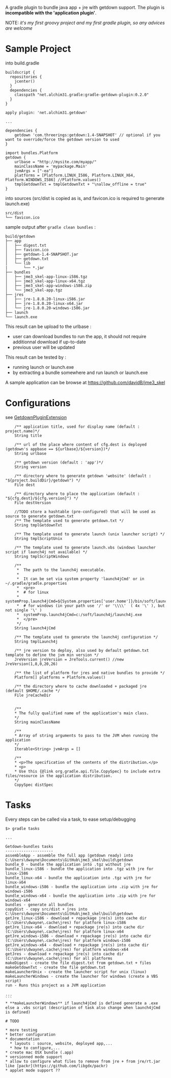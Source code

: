 A gradle plugin to bundle java app + jre with getdown support.
The plugin is **incompatible with the 'application plugin'**. 

NOTE: *it's my first groovy project and my first gradle plugin, so any advices are welcome*

# Sample Project

into build.gradle

```
buildscript {
  repositories {
    jcenter()
  }
  dependencies {
    classpath "net.alchim31.gradle:gradle-getdown-plugin:0.2.0"
  }
}

apply plugin: 'net.alchim31.getdown'

...

dependencies {
    getdown 'com.threerings:getdown:1.4-SNAPSHOT' // optional if you want to override/force the getdown version to used
}

import bundles.Platform
getdown {
	urlbase = "http://mysite.com/myapp/"
	mainClassName = 'mypackage.Main'
	jvmArgs = ["-ea"]
	platforms = [Platform.LINUX_I586, Platform.LINUX_X64, Platform.WINDOWS_I586] //Platform.values()
	tmplGetdownTxt = tmplGetdownTxt + "\nallow_offline = true"
}
```

into sources (src/dist is copied as is, and favicon.ico is required to generate launch.exe)
```
src/dist
└── favicon.ico
```

sample output after `gradle clean bundles` :

```
build/getdown
├── app
│   ├── digest.txt
│   ├── favicon.ico
│   ├── getdown-1.4-SNAPSHOT.jar
│   ├── getdown.txt
│   └── lib
|       └── *.jar
├── bundles
│   ├── jme3_skel-app-linux-i586.tgz
│   ├── jme3_skel-app-linux-x64.tgz
│   ├── jme3_skel-app-windows-i586.zip
│   └── jme3_skel-app.tgz
├── jres
│   ├── jre-1.8.0.20-linux-i586.jar
│   ├── jre-1.8.0.20-linux-x64.jar
│   └── jre-1.8.0.20-windows-i586.jar
├── launch
└── launch.exe
```

This result can be upload to the urlbase :

* user can download bundles to run the app, it should not require additionnal download if up-to-date
* previous user will be updated

This result can be tested by :

* running launch or launch.exe
* by extracting a bundle somewhere and run launch or launch.exe

A sample application can be browse at https://github.com/davidB/jme3_skel

# Configurations

see [GetdownPluginExtension](src/main/groovy/bundles/GetdownPluginExtension.groovy)

```
	/** application title, used for display name (default : project.name)*/
	String title

	/** url of the place where content of cfg.dest is deployed (getdown's appbase == ${urlbase}/${version})*/
	String urlbase

	/** getdown version (default : 'app')*/
	String version

	/** directory where to generate getdown 'website' (default : "${project.buildDir}/getdown") */
	File dest

	/** directory where to place the application (default : "${cfg.dest}/${cfg.version}") */
	File destVersion

	//TODO store a hashtable (pre-configured) that will be used as source to generate getdown.txt
	/** The template used to generate getdown.txt */
	String tmplGetdownTxt

	/** The template used to generate launch (unix launcher script) */
	String tmplScriptUnix

	/** The template used to generate launch.vbs (windows launcher script if launch4j not available) */
	String tmplScriptWindows

	/**
	 *  The path to the launch4j executable.
	 *
	 *  It can be set via system property 'launch4jCmd' or in ~/.gradle/gradle.properties
	 *  <pre>
	 *  # for linux
	 *  systemProp.launch4jCmd=${System.properties['user.home']}/bin/soft/launch4j/launch4j
	 *  # for windows (in your path use '/' or '\\\\'  ( 4x '\' ), but not single '\' )
	 *  systemProp.launch4jCmd=c:/soft/launch4j/launch4j.exe
	 *  </pre>
	 */
	String launch4jCmd

	/** The template used to generate the launch4j configuration */
	String tmplLaunch4j

	/** jre version to deploy, also used by default getdown.txt template to define the jvm min version */
	JreVersion jreVersion = JreTools.current() //new JreVersion(1,8,0,20,26)

	/** the list of platform for jres and native bundles to provide */
	Platform[] platforms = Platform.values()

	/** the directory where to cache downloaded + packaged jre (default $HOME/.cache */
	File jreCacheDir


	/**
	* The fully qualified name of the application's main class.
	*/
	String mainClassName

	/**
	* Array of string arguments to pass to the JVM when running the application
	*/
	Iterable<String> jvmArgs = []

	/**
	* <p>The specification of the contents of the distribution.</p>
	* <p>
	* Use this {@link org.gradle.api.file.CopySpec} to include extra files/resource in the application distribution.
	*/
	CopySpec distSpec

```

# Tasks

Every steps can be called via a task, to ease setup/debugging

````
$> gradle tasks

...
                                                                                                                                                
Getdown-bundles tasks                                                                                                                           
---------------------                                                                                                                           
assembleApp - assemble the full app (getdown ready) into C:\Users\dwayne\Documents\GitHub\jme3_skel\build\getdown                               
bundle_0 - bundle the application into .tgz without jre                                                                                         
bundle_linux-i586 - bundle the application into .tgz with jre for linux-i586                                                                    
bundle_linux-x64 - bundle the application into .tgz with jre for linux-x64                                                                      
bundle_windows-i586 - bundle the application into .zip with jre for windows-i586                                                                
bundle_windows-x64 - bundle the application into .zip with jre for windows-x64                                                                  
bundles - generate all bundles                                                                                                                  
copyDist - copy src/dist + jres into C:\Users\dwayne\Documents\GitHub\jme3_skel\build\getdown                                                   
getJre_linux-i586 - download + repackage jre(s) into cache dir (C:\Users\dwayne\.cache\jres) for platform linux-i586                            
getJre_linux-x64 - download + repackage jre(s) into cache dir (C:\Users\dwayne\.cache\jres) for platform linux-x64                              
getJre_windows-i586 - download + repackage jre(s) into cache dir (C:\Users\dwayne\.cache\jres) for platform windows-i586                        
getJre_windows-x64 - download + repackage jre(s) into cache dir (C:\Users\dwayne\.cache\jres) for platform windows-x64                          
getJres - download + repackage jre(s) into cache dir (C:\Users\dwayne\.cache\jres) for all platforms                                            
makeDigest - create the file digest.txt from getdown.txt + files                                                                                
makeGetdownTxt - create the file getdown.txt                                                                                                    
makeLauncherUnix - create the launcher script for unix (linux)                                                                                  
makeLauncherWindows - create the launcher for windows (create a VBS script)                                                                     
run - Runs this project as a JVM application                                                                                                    

...                                                                                                                                            
```                                                                                                              
* **makeLauncherWindows** if launch4jCmd is defined generate a .exe else a .vbs script (description of task also change when launch4jCmd is defined)  

# TODO

* more testing
* better configuration
* documentation
  * layouts : source, website, deployed app,...
  * how to configure,...
* create mac OSX bundle (.app)
* versionned mode support
* allow to configure what files to remove from jre + from jre/rt.jar like [packr](https://github.com/libgdx/packr)
* applet mode support ??
